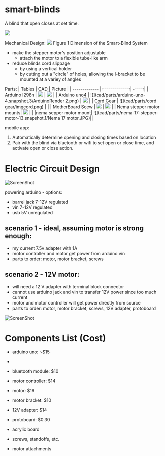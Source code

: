 # smart-blinds
A blind that open closes at set time. 

![](docs/intro.jpg)

Mechanical Design:
![](docs/stepperdims.jpg)
Figure 1 Dimension of the Smart-Blind System

- make the stepper motor's position adjustable
  - attach the motor to a flexible tube-like arm
- reduce blinds cord slippage
  - by using a vertical holder
  - by cutting out a "circle" of holes, allowing the l-bracket to be mounted at a variey of angles
  

Parts: 
| Tables        | CAD           | Picture  |
| ------------- |:-------------:| -----:|
| Arduino l298n | ![](cad/parts/arduino-l298n-1.snapshot.1/FOTO.JPG)     | ![](cad/parts/arduino-l298n-1.snapshot.1/l298n.png) |
| Arduino uno4     | ![](cad/parts/arduino-uno-4.snapshot.3/ArduinoRender 2.png)     |   ![](ArduinoUnoR3Front.jpg)     |
| Cord Gear | ![](cad/parts/cord gear/imgcord.png)     |    |
| MotherBoard Scew | ![](cad/parts/motherboard-stand-standoff-screw-1.snapshot.1/m_standoff.PNG)     |  ![](cad/parts/motherboard-stand-standoff-screw-1.snapshot.1/m_standoff_size.PNG)   |
| Nema stepper motor mounts| ![](cad/parts/nema-17-nema-23-stepper-motor-mounts-1.snapshot.4/NEMA23MotorMount.PNG) |  |
|nema sepper motor mount| ![](cad/parts/nema-17-stepper-motor-13.snapshot.1/Nema 17 motor.JPG)||


mobile app:
1. Automatically determine opening and closing times based on location
2. Pair with the blind via bluetooth or wifi to set open or close time, and activate open or close action.





# Electric Circuit Design
![ScreenShot](https://raw.github.com/Kamagawa/smart-blinds/master/docs/scans/electrical.jpg)

powering arduino - options:
- barrel jack 7-12V regulated
- vin 7-12V regulated
- usb 5V unregulated

## scenario 1 - ideal, assuming motor is strong enough:
- my current 7.5v adapter with 1A
- motor controller and motor get power from arduino vin
- parts to order: motor, motor bracket, screws

## scenario 2 - 12V motor:
- will need a 12 V adapter with terminal block connector
- cannot use arduino jack and vin to transfer 12V power since too much current
- motor and motor controller will get power directly from source
- parts to order: motor, motor bracket, screws, 12V adapter, protoboard

![ScreenShot](https://raw.github.com/Kamagawa/smart-blinds/master/docs/scans/overlapping-wires.jpg)




# Components List (Cost)
- arduino uno: ~$15
- [sensor shield]: $13
- bluetooth module: $10
- motor controller: $14
- motor: $19
- motor bracket: $10
- 12V adapter: $14
- protoboard: $0.30

- acrylic board
- screws, standoffs, etc.
- motor attachments
